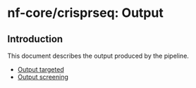 # nf-core/crisprseq: Output

## Introduction

This document describes the output produced by the pipeline.




- [Output targeted](output/targeted.md)
- [Output screening](output/screening.md)

